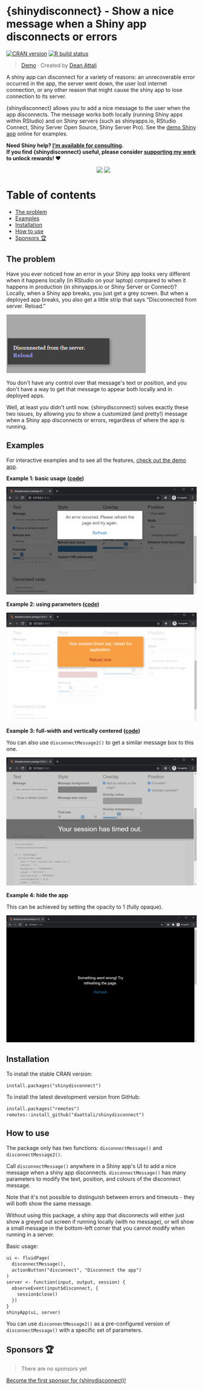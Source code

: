 # {shinydisconnect} - Show a nice message when a Shiny app disconnects or errors

[![CRAN
version](https://www.r-pkg.org/badges/version/shinydisconnect)](https://cran.r-project.org/package=shinydisconnect)
[![R build status](https://github.com/daattali/shinydisconnect/workflows/R-CMD-check/badge.svg)](https://github.com/daattali/shinydisconnect/actions)


> [Demo](https://daattali.com/shiny/shinydisconnect-demo/) &middot; Created by [Dean Attali](https://deanattali.com)

A shiny app can disconnect for a variety of reasons: an unrecoverable error occurred in the app, the server went down, the user lost internet connection, or any other reason that might cause the shiny app to lose connection to its server.

{shinydisconnect} allows you to add a nice message to the user when the app disconnects.  The message works both locally (running Shiny apps within RStudio) and on Shiny servers (such as shinyapps.io, RStudio Connect, Shiny Server Open Source, Shiny Server Pro). See the [demo Shiny app](https://daattali.com/shiny/shinydisconnect-demo/) online for examples.

**Need Shiny help? [I’m available for consulting](https://attalitech.com/).**<br/>
**If you find {shinydisconnect} useful, please consider [supporting my work](https://github.com/sponsors/daattali/sponsorships?tier_id=39852) to unlock rewards\! ❤**

<p align="center">

<a style="display: inline-block; margin-left: 10px;" href="https://github.com/sponsors/daattali/sponsorships?tier_id=39852">
<img height="35" src="https://i.imgur.com/034B8vq.png" /> </a>

<a style="display: inline-block;" href="https://paypal.me/daattali">
<img height="35" src="https://camo.githubusercontent.com/0e9e5cac101f7093336b4589c380ab5dcfdcbab0/68747470733a2f2f63646e2e6a7364656c6976722e6e65742f67682f74776f6c66736f6e2f70617970616c2d6769746875622d627574746f6e40312e302e302f646973742f627574746f6e2e737667" />
</a>

</p>

# Table of contents

- [The problem](#problem)
- [Examples](#examples)
- [Installation](#install)
- [How to use](#usage)
- [Sponsors 🏆](#sponsors)

<h2 id="problem">The problem</h2>

Have you ever noticed how an error in your Shiny app looks very different when it happens locally (in RStudio on your laptop) compared to when it happens in production (in shinyapps.io or Shiny Server or Connect)? Locally, when a Shiny app breaks, you just get a grey screen. But when a deployed app breaks, you also get a little strip that says "Disconnected from server. Reload."

![shiny default message](inst/img/shinydisconnect-default-message.png)

You don't have any control over that message's text or position, and you don't have a way to get that message to appear both locally and in deployed apps.

Well, at least you didn't until now. {shinydisconnect} solves exactly these two issues, by allowing you to show a customized (and pretty!) message when a Shiny app disconnects or errors, regardless of where the app is running.

<h2 id="examples">Examples</h2>

For interactive examples and to see all the features, [check out the demo app](https://daattali.com/shiny/shinydisconnect-demo/).

**Example 1: basic usage ([code](inst/examples/basic/app.R))**

![basic screenshot](inst/img/basic.PNG)

**Example 2: using parameters ([code](inst/examples/advanced/app.R))**

![advanced screenshot](inst/img/advanced.PNG)

**Example 3: full-width and vertically centered ([code](inst/examples/special/app.R))**

You can also use `disconnectMessage2()` to get a similar message box to this one.

![special screenshot](inst/img/special.png)

**Example 4: hide the app**

This can be achieved by setting the opacity to 1 (fully opaque).

![special2 screenshot](inst/img/special2.PNG)


<h2 id="install">Installation</h2>

To install the stable CRAN version:

```
install.packages("shinydisconnect")
```

To install the latest development version from GitHub:

```
install.packages("remotes")
remotes::install_github("daattali/shinydisconnect")
```

<h2 id="usage">How to use</h2>

The package only has two functions: `disconnectMessage()` and `disconnectMessage2()`.

Call `disconnectMessage()` anywhere in a Shiny app's UI to add a nice message when a shiny app disconnects. `disconnectMessage()` has many parameters to modify the text, position, and colours of the disconnect message.

Note that it's not possible to distinguish between errors and timeouts - they will both show the same message.

Without using this package, a shiny app that disconnects will either just show a greyed out screen if running locally (with no message), or will show a small message in the bottom-left corner that you cannot modify when running in a server.

Basic usage:

```
ui <- fluidPage(
  disconnectMessage(),
  actionButton("disconnect", "Disconnect the app")
)
server <- function(input, output, session) {
  observeEvent(input$disconnect, {
    session$close()
  })
}
shinyApp(ui, server)
```

You can use `disconnectMessage2()` as a pre-configured version of `disconnectMessage()` with a specific set of parameters.

<h2 id="sponsors">

Sponsors 🏆

</h2>

> There are no sponsors yet

[Become the first sponsor for
{shinydisconnect}\!](https://github.com/sponsors/daattali/sponsorships?tier_id=39856)
